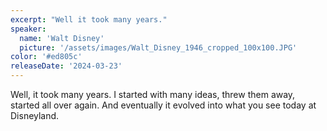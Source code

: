 ```yaml
---
excerpt: "Well it took many years."
speaker:
  name: 'Walt Disney'
  picture: '/assets/images/Walt_Disney_1946_cropped_100x100.JPG'
color: '#ed805c'
releaseDate: '2024-03-23'
---
```

Well, it took many years. I started with many ideas, threw them away, started all over again. And eventually it evolved into what you see today at Disneyland.